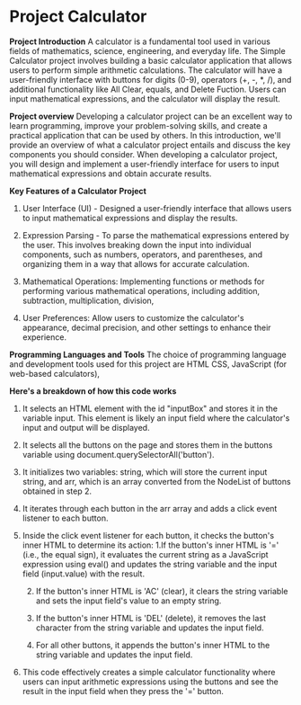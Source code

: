 # Project Calculator

**Project Introduction**
A calculator is a fundamental tool used in various fields of mathematics, science, engineering, and everyday life. The Simple Calculator project involves building a basic calculator application that allows users to perform simple arithmetic calculations. The calculator will have a user-friendly interface with buttons for digits (0-9), operators (+, -, *, /), and additional functionality like All Clear, equals, and Delete Fuction. Users can input mathematical expressions, and the calculator will display the result.

**Project overview**
Developing a calculator project can be an excellent way to learn programming, improve your problem-solving skills, and create a practical application that can be used by others. In this introduction, we'll provide an overview of what a calculator project entails and discuss the key components you should consider. When developing a calculator project, you will design and implement a user-friendly interface for users to input mathematical expressions and obtain accurate results.

**Key Features of a Calculator Project**
1. User Interface (UI) - Designed a user-friendly interface that allows users to input mathematical expressions and display the results.

2. Expression Parsing - To parse the mathematical expressions entered by the user. This involves breaking down the input into individual components, such as numbers, operators, and parentheses, and organizing them in a way that allows for accurate calculation.

3. Mathematical Operations: Implementing functions or methods for performing various mathematical operations, including addition, subtraction, multiplication, division,

4. User Preferences: Allow users to customize the calculator's appearance, decimal precision, and other settings to enhance their experience.

**Programming Languages and Tools**
The choice of programming language and development tools used for this project are HTML CSS, JavaScript (for web-based calculators),

**Here's a breakdown of how this code works**
1. It selects an HTML element with the id "inputBox" and stores it in the variable input. This element is likely an input field where the calculator's input and output will be displayed.

2. It selects all the buttons on the page and stores them in the buttons variable using document.querySelectorAll('button').

3. It initializes two variables: string, which will store the current input string, and arr, which is an array converted from the NodeList of buttons obtained in step 2.

4. It iterates through each button in the arr array and adds a click event listener to each button.

5. Inside the click event listener for each button, it checks the button's inner HTML to determine its action:
     1.If the button's inner HTML is '=' (i.e., the equal sign), it evaluates the current string as a JavaScript expression using eval() and updates the string variable and 
       the input field (input.value) with the result.
   
     2. If the button's inner HTML is 'AC' (clear), it clears the string variable and sets the input field's value to an empty string.
        
     3. If the button's inner HTML is 'DEL' (delete), it removes the last character from the string variable and updates the input field.
     
     4. For all other buttons, it appends the button's inner HTML to the string variable and updates the input field.

7. This code effectively creates a simple calculator functionality where users can input arithmetic expressions using the buttons and see the result in the input field when they press the '=' button.
